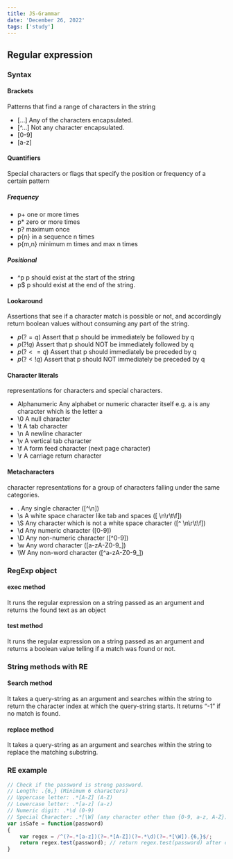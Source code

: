 ```yaml
---
title: JS-Grammar
date: 'December 26, 2022'
tags: ['study']
---
```


## Regular expression
### Syntax
#### Brackets
Patterns that find a range of characters in the string
* [...] Any of the characters encapsulated.
* [^...] Not any character encapsulated.
* [0-9]
* [a-z]

#### Quantifiers
Special characters or flags that specify the position or frequency of a certain pattern
##### Frequency
* p+ one or more times
* p* zero or more times
* p? maximum once
* p{n} in a sequence n times
* p{m,n} minimum m times and max n times

##### Positional 
* ^p p should exist at the start of the string
* p$ p should exist at the end of the string.

#### Lookaround
Assertions that see if a character match is possible or not, and accordingly return boolean values without consuming any part of the string.

* $p(?=q)$	Assert that p should be immediately be followed by q
* $p(?!q)$	Assert that p should NOT be immediately followed by q
* $p(?<=q)$	Assert that p should immediately be preceded by q
* $p(?<!q)$	Assert that p should NOT immediately be preceded by q


#### Character literals
representations for characters and special characters.

* Alphanumeric	Any alphabet or numeric character itself e.g. a is any character which is the letter a
* \0	A null character
* \t	A tab character
* \n	A newline character
* \v	A vertical tab character
* \f	A form feed character (next page character)
* \r	A carriage return character

#### Metacharacters
character representations for a group of characters falling under the same categories.

* .	Any single character ([^\n])
* \s	A white space character like tab and spaces ([ \n\r\t\f])
* \S	Any character which is not a white space character ([^ \n\r\t\f])
* \d	Any numeric character ([0-9])
* \D	Any non-numeric character ([^0-9])
* \w	Any word character ([a-zA-Z0-9_])
* \W	Any non-word character ([^a-zA-Z0-9_])

### RegExp object
#### exec method
It runs the regular expression on a string passed as an argument and returns the found text as an object

#### test method
It runs the regular expression on a string passed as an argument and returns a boolean value telling if a match was found or not.

### String methods with RE
#### Search method
It takes a query-string as an argument and searches within the string to return the character index at which the query-string starts. It returns “-1” if no match is found.

#### replace method
It takes a query-string as an argument and searches within the string to replace the matching substring.

### RE example

```javascript
// Check if the password is strong password.
// Length: .{6,} (Minimum 6 characters)
// Uppercase letter: .*[A-Z] (A-Z)
// Lowercase letter: .*[a-z] (a-z)
// Numeric digit: .*\d (0-9)
// Special Character: .*[\W] (any character other than {0-9, a-z, A-Z})
var isSafe = function(password)
{
    var regex = /^(?=.*[a-z])(?=.*[A-Z])(?=.*\d)(?=.*[\W]).{6,}$/; 
    return regex.test(password); // return regex.test(password) after completing regex
}
```
